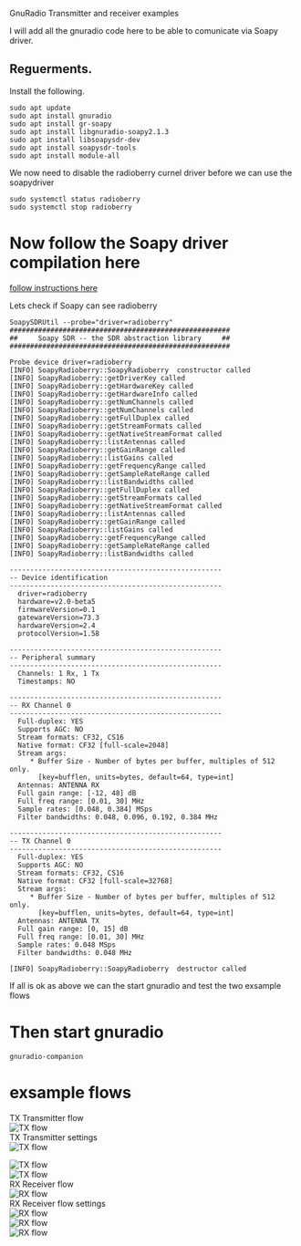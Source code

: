 GnuRadio Transmitter and receiver examples

I will add all the gnuradio code here to be able to comunicate via Soapy driver.

## Reguerments.

Install the following.

    sudo apt update
    sudo apt install gnuradio
    sudo apt install gr-soapy
    sudo apt install libgnuradio-soapy2.1.3
    sudo apt install libsoapysdr-dev
    sudo apt install soapysdr-tools
    sudo apt install module-all
  
 We now need to disable the radioberry curnel driver before we can use the soapydriver
 
    sudo systemctl status radioberry
    sudo systemctl stop radioberry
    
 #  Now follow the Soapy driver compilation here 
 
 <a href="https://github.com/antonjan/Radioberry-2.x/tree/master/SBC/rpi-4/SoapyRadioberrySDR"> follow instructions here</a>
 
 Lets check if Soapy can see radioberry
 
    SoapySDRUtil --probe="driver=radioberry"
    ######################################################
    ##     Soapy SDR -- the SDR abstraction library     ##
    ######################################################

    Probe device driver=radioberry
    [INFO] SoapyRadioberry::SoapyRadioberry  constructor called
    [INFO] SoapyRadioberry::getDriverKey called
    [INFO] SoapyRadioberry::getHardwareKey called
    [INFO] SoapyRadioberry::getHardwareInfo called
    [INFO] SoapyRadioberry::getNumChannels called
    [INFO] SoapyRadioberry::getNumChannels called
    [INFO] SoapyRadioberry::getFullDuplex called
    [INFO] SoapyRadioberry::getStreamFormats called
    [INFO] SoapyRadioberry::getNativeStreamFormat called
    [INFO] SoapyRadioberry::listAntennas called
    [INFO] SoapyRadioberry::getGainRange called
    [INFO] SoapyRadioberry::listGains called
    [INFO] SoapyRadioberry::getFrequencyRange called
    [INFO] SoapyRadioberry::getSampleRateRange called
    [INFO] SoapyRadioberry::listBandwidths called
    [INFO] SoapyRadioberry::getFullDuplex called
    [INFO] SoapyRadioberry::getStreamFormats called
    [INFO] SoapyRadioberry::getNativeStreamFormat called
    [INFO] SoapyRadioberry::listAntennas called
    [INFO] SoapyRadioberry::getGainRange called
    [INFO] SoapyRadioberry::listGains called
    [INFO] SoapyRadioberry::getFrequencyRange called
    [INFO] SoapyRadioberry::getSampleRateRange called
    [INFO] SoapyRadioberry::listBandwidths called

    ----------------------------------------------------
    -- Device identification
    ----------------------------------------------------
      driver=radioberry
      hardware=v2.0-beta5
      firmwareVersion=0.1
      gatewareVersion=73.3 
      hardwareVersion=2.4
      protocolVersion=1.58 

    ----------------------------------------------------
    -- Peripheral summary
    ----------------------------------------------------
      Channels: 1 Rx, 1 Tx
      Timestamps: NO

    ----------------------------------------------------
    -- RX Channel 0
    ----------------------------------------------------
      Full-duplex: YES
      Supports AGC: NO
      Stream formats: CF32, CS16
      Native format: CF32 [full-scale=2048]
      Stream args:
         * Buffer Size - Number of bytes per buffer, multiples of 512 only.
           [key=bufflen, units=bytes, default=64, type=int]
      Antennas: ANTENNA RX
      Full gain range: [-12, 48] dB
      Full freq range: [0.01, 30] MHz
      Sample rates: [0.048, 0.384] MSps
      Filter bandwidths: 0.048, 0.096, 0.192, 0.384 MHz

    ----------------------------------------------------
    -- TX Channel 0
    ----------------------------------------------------
      Full-duplex: YES
      Supports AGC: NO
      Stream formats: CF32, CS16
      Native format: CF32 [full-scale=32768]
      Stream args:
         * Buffer Size - Number of bytes per buffer, multiples of 512 only.
           [key=bufflen, units=bytes, default=64, type=int]
      Antennas: ANTENNA TX
      Full gain range: [0, 15] dB
      Full freq range: [0.01, 30] MHz
      Sample rates: 0.048 MSps
      Filter bandwidths: 0.048 MHz

    [INFO] SoapyRadioberry::SoapyRadioberry  destructor called

 If all is ok as above we can the start gnuradio and test the two exsample flows
 
 # Then start gnuradio
 
    gnuradio-companion
    
# exsample flows
TX Transmitter flow<br>
![TX flow](images/radioberry_soapy_sink_tx_0.jpg?raw=true "Block diagram")<br>
TX Transmitter settings<br>
![TX flow](images/radioberry_soapy_sink_tx_1.jpg?raw=true "Block diagram")<br>

![TX flow](images/radioberry_soapy_sink_tx_2.jpg?raw=true "Block diagram")<br>
![TX flow](images/radioberry_soapy_sink_tx_3.jpg?raw=true "Block diagram")<br>
RX Receiver flow<br> 
![RX flow](images/radioberry_soapy_source_rx_1.jpg?raw=true "Block diagram")<br>
RX Receiver flow settings<br>
![RX flow](images/radioberry_soapy_source_rx_2.jpg?raw=true "Block diagram")<br>
![RX flow](images/radioberry_soapy_source_rx_3.jpg?raw=true "Block diagram")<br>
![RX flow](images/radioberry_soapy_source_rx_4.jpg?raw=true "Block diagram")<br>
    
    

